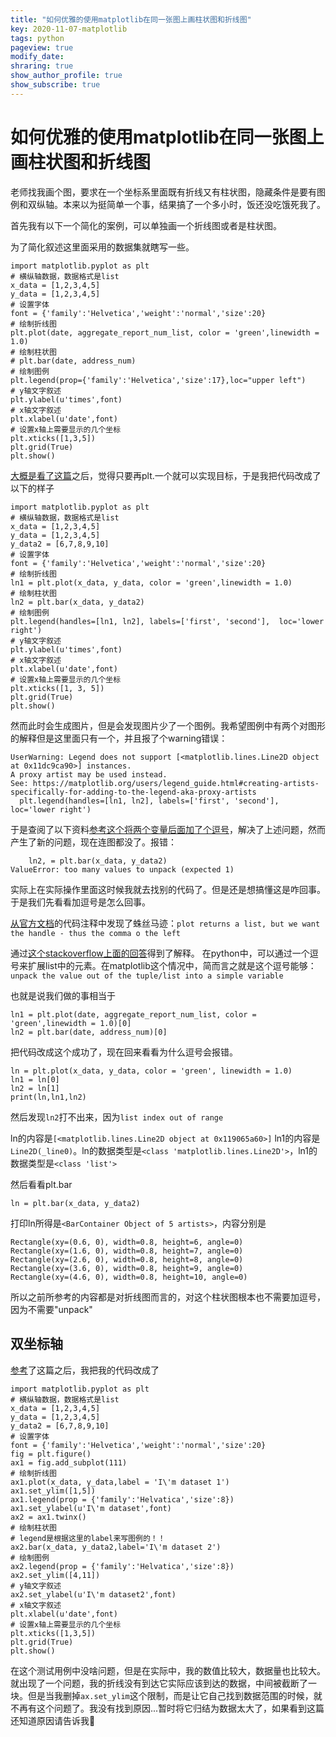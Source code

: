 ```yaml
---
title: "如何优雅的使用matplotlib在同一张图上画柱状图和折线图"
key: 2020-11-07-matplotlib
tags: python
pageview: true
modify_date: 
shraring: true
show_author_profile: true
show_subscribe: true
---
```



# 如何优雅的使用matplotlib在同一张图上画柱状图和折线图

老师找我画个图，要求在一个坐标系里面既有折线又有柱状图，隐藏条件是要有图例和双纵轴。本来以为挺简单一个事，结果搞了一个多小时，饭还没吃饿死我了。

首先我有以下一个简化的案例，可以单独画一个折线图或者是柱状图。

为了简化叙述这里面采用的数据集就瞎写一些。

```
import matplotlib.pyplot as plt
# 横纵轴数据，数据格式是list
x_data = [1,2,3,4,5]
y_data = [1,2,3,4,5]
# 设置字体
font = {'family':'Helvetica','weight':'normal','size':20}
# 绘制折线图
plt.plot(date, aggregate_report_num_list, color = 'green',linewidth = 1.0)
# 绘制柱状图
# plt.bar(date, address_num)
# 绘制图例
plt.legend(prop={'family':'Helvetica','size':17},loc="upper left")
# y轴文字叙述
plt.ylabel(u'times',font)
# x轴文字叙述
plt.xlabel(u'date',font)
# 设置x轴上需要显示的几个坐标
plt.xticks([1,3,5])
plt.grid(True)
plt.show()
```
[大概是看了这篇](https://www.cnblogs.com/lone5wolf/p/10870200.html)之后，觉得只要再plt.一个就可以实现目标，于是我把代码改成了以下的样子

```
import matplotlib.pyplot as plt
# 横纵轴数据，数据格式是list
x_data = [1,2,3,4,5]
y_data = [1,2,3,4,5]
y_data2 = [6,7,8,9,10]
# 设置字体
font = {'family':'Helvetica','weight':'normal','size':20}
# 绘制折线图
ln1 = plt.plot(x_data, y_data, color = 'green',linewidth = 1.0)
# 绘制柱状图
ln2 = plt.bar(x_data, y_data2)
# 绘制图例
plt.legend(handles=[ln1, ln2], labels=['first', 'second'],  loc='lower right')
# y轴文字叙述
plt.ylabel(u'times',font)
# x轴文字叙述
plt.xlabel(u'date',font)
# 设置x轴上需要显示的几个坐标
plt.xticks([1, 3, 5])
plt.grid(True)
plt.show()
```
然而此时会生成图片，但是会发现图片少了一个图例。我希望图例中有两个对图形的解释但是这里面只有一个，并且报了个warning错误：

```
UserWarning: Legend does not support [<matplotlib.lines.Line2D object at 0x11dc9ca90>] instances.
A proxy artist may be used instead.
See: https://matplotlib.org/users/legend_guide.html#creating-artists-specifically-for-adding-to-the-legend-aka-proxy-artists
  plt.legend(handles=[ln1, ln2], labels=['first', 'second'],  loc='lower right')
```

于是查阅了以下资料[参考这个将两个变量后面加了个逗号](https://blog.csdn.net/qq_38139159/article/details/90607981)，解决了上述问题，然而产生了新的问题，现在连图都没了。报错：

```
    ln2, = plt.bar(x_data, y_data2)
ValueError: too many values to unpack (expected 1)
```
实际上在实际操作里面这时候我就去找别的代码了。但是还是想搞懂这是咋回事。于是我们先看看加逗号是怎么回事。

[从官方文档](https://matplotlib.org/3.1.1/gallery/text_labels_and_annotations/legend_demo.html)的代码注释中发现了蛛丝马迹：`plot returns a list, but we want the handle - thus the comma o the left`

通过[这个stackoverflow上面的回答](https://stackoverflow.com/questions/16742765/matplotlib-2d-line-line-plot-comma-meaning)得到了解释。
在python中，可以通过一个逗号来扩展list中的元素。在matplotlib这个情况中，简而言之就是这个逗号能够：`unpack the value out of the tuple/list into a simple variable`

也就是说我们做的事相当于

```
ln1 = plt.plot(date, aggregate_report_num_list, color = 'green',linewidth = 1.0)[0]
ln2 = plt.bar(date, address_num)[0]
```

把代码改成这个成功了，现在回来看看为什么逗号会报错。

```
ln = plt.plot(x_data, y_data, color = 'green', linewidth = 1.0)
ln1 = ln[0]
ln2 = ln[1]
print(ln,ln1,ln2)
```

然后发现`ln2`打不出来，因为`list index out of range`

ln的内容是`[<matplotlib.lines.Line2D object at 0x119065a60>]` ln1的内容是`Line2D(_line0)`。ln的数据类型是`<class 'matplotlib.lines.Line2D'>`，ln1的数据类型是`<class 'list'>`

然后看看plt.bar

```
ln = plt.bar(x_data, y_data2)
```
打印ln所得是`<BarContainer Object of 5 artists>`，内容分别是

```
Rectangle(xy=(0.6, 0), width=0.8, height=6, angle=0)
Rectangle(xy=(1.6, 0), width=0.8, height=7, angle=0)
Rectangle(xy=(2.6, 0), width=0.8, height=8, angle=0)
Rectangle(xy=(3.6, 0), width=0.8, height=9, angle=0)
Rectangle(xy=(4.6, 0), width=0.8, height=10, angle=0)

```
所以之前所参考的内容都是对折线图而言的，对这个柱状图根本也不需要加逗号，因为不需要"unpack"



## 双坐标轴

[参考](https://blog.csdn.net/Leige_Smart/article/details/79583470?utm_source=blogxgwz6)了这篇之后，我把我的代码改成了

```
import matplotlib.pyplot as plt
# 横纵轴数据，数据格式是list
x_data = [1,2,3,4,5]
y_data = [1,2,3,4,5]
y_data2 = [6,7,8,9,10]
# 设置字体
font = {'family':'Helvetica','weight':'normal','size':20}
fig = plt.figure()
ax1 = fig.add_subplot(111)
# 绘制折线图
ax1.plot(x_data, y_data,label = 'I\'m dataset 1')
ax1.set_ylim([1,5])
ax1.legend(prop = {'family':'Helvatica','size':8})
ax1.set_ylabel(u'I\'m dataset',font)
ax2 = ax1.twinx()
# 绘制柱状图
# legend是根据这里的label来写图例的！！
ax2.bar(x_data, y_data2,label='I\'m dataset 2')
# 绘制图例
ax2.legend(prop = {'family':'Helvatica','size':8})
ax2.set_ylim([4,11])
# y轴文字叙述
ax2.set_ylabel(u'I\'m dataset2',font)
# x轴文字叙述
plt.xlabel(u'date',font)
# 设置x轴上需要显示的几个坐标
plt.xticks([1,3,5])
plt.grid(True)
plt.show()

```
在这个测试用例中没啥问题，但是在实际中，我的数值比较大，数据量也比较大。就出现了一个问题，我的折线没有到达它实际应该到达的数据，中间被截断了一块。但是当我删掉`ax.set_ylim`这个限制，而是让它自己找到数据范围的时候，就不再有这个问题了。我没有找到原因...暂时将它归结为数据太大了，如果看到这篇还知道原因请告诉我🥺